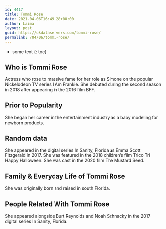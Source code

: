 ```yaml
---
id: 4417
title: Tommi Rose
date: 2021-04-06T16:49:28+00:00
author: Laima
layout: post
guid: https://ukdataservers.com/tommi-rose/
permalink: /04/06/tommi-rose/
---
```


* some text
{: toc}


## Who is Tommi Rose
                  
                  
                  
Actress who rose to massive fame for her role as Simone on the popular Nickelodeon TV series I Am Frankie. She debuted during the second season in 2018 after appearing in the 2016 film BFF. 
                  
              
            
              
            
                
                
                
## Prior to Popularity
                  
                  
                  
She began her career in the entertainment industry as a baby modeling for newborn products. 
                  
              
            
              
            
                
                
                
## Random data
                  
                  
                  
She appeared in the digital series In Sanity, Florida as Emma Scott Fitzgerald in 2017. She was featured in the 2018 children&#8217;s film Trico Tri Happy Halloween. She was cast in the 2020 film The Mustard Seed. 
                  
              
            
              
            
                
                
                
## Family & Everyday Life of Tommi Rose
                  
                  
                  
She was originally born and raised in south Florida. 
                  
              
            
              
            
                
                
                
## People Related With Tommi Rose
                  
                  
                  
She appeared alongside Burt Reynolds and Noah Schnacky in the 2017 digital series In Sanity, Florida. 
                  
              
            
              
            
                
              
            
              
              
            
            
              
            
          
          
          